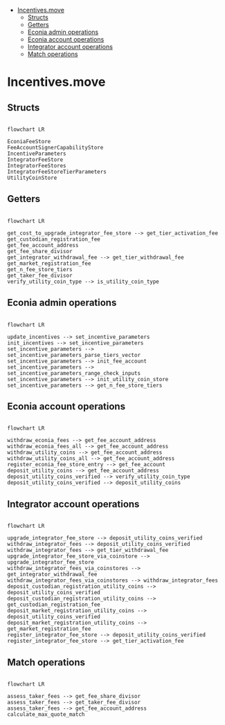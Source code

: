- [Incentives.move](#incentivesmove)
  - [Structs](#structs)
  - [Getters](#getters)
  - [Econia admin operations](#econia-admin-operations)
  - [Econia account operations](#econia-account-operations)
  - [Integrator account operations](#integrator-account-operations)
  - [Match operations](#match-operations)

# Incentives.move

## Structs

```mermaid

flowchart LR

EconiaFeeStore
FeeAccountSignerCapabilityStore
IncentiveParameters
IntegratorFeeStore
IntegratorFeeStores
IntegratorFeeStoreTierParameters
UtilityCoinStore

```

## Getters

```mermaid

flowchart LR

get_cost_to_upgrade_integrator_fee_store --> get_tier_activation_fee
get_custodian_registration_fee
get_fee_account_address
get_fee_share_divisor
get_integrator_withdrawal_fee --> get_tier_withdrawal_fee
get_market_registration_fee
get_n_fee_store_tiers
get_taker_fee_divisor
verify_utility_coin_type --> is_utility_coin_type

```

## Econia admin operations

```mermaid

flowchart LR

update_incentives --> set_incentive_parameters
init_incentives --> set_incentive_parameters
set_incentive_parameters --> set_incentive_parameters_parse_tiers_vector
set_incentive_parameters --> init_fee_account
set_incentive_parameters --> set_incentive_parameters_range_check_inputs
set_incentive_parameters --> init_utility_coin_store
set_incentive_parameters --> get_n_fee_store_tiers

```

## Econia account operations

```mermaid

flowchart LR

withdraw_econia_fees --> get_fee_account_address
withdraw_econia_fees_all --> get_fee_account_address
withdraw_utility_coins --> get_fee_account_address
withdraw_utility_coins_all --> get_fee_account_address
register_econia_fee_store_entry --> get_fee_account
deposit_utility_coins --> get_fee_account_address
deposit_utility_coins_verified --> verify_utility_coin_type
deposit_utility_coins_verified --> deposit_utility_coins

```

## Integrator account operations

```mermaid

flowchart LR

upgrade_integrator_fee_store --> deposit_utility_coins_verified
withdraw_integrator_fees --> deposit_utility_coins_verified
withdraw_integrator_fees --> get_tier_withdrawal_fee
upgrade_integrator_fee_store_via_coinstore --> upgrade_integrator_fee_store
withdraw_integrator_fees_via_coinstores --> get_integrator_withdrawal_fee
withdraw_integrator_fees_via_coinstores --> withdraw_integrator_fees
deposit_custodian_registration_utility_coins --> deposit_utility_coins_verified
deposit_custodian_registration_utility_coins --> get_custodian_registration_fee
deposit_market_registration_utility_coins --> deposit_utility_coins_verified
deposit_market_registration_utility_coins --> get_market_registration_fee
register_integrator_fee_store --> deposit_utility_coins_verified
register_integrator_fee_store --> get_tier_activation_fee

```

## Match operations

```mermaid

flowchart LR

assess_taker_fees --> get_fee_share_divisor
assess_taker_fees --> get_taker_fee_divisor
assess_taker_fees --> get_fee_account_address
calculate_max_quote_match

```